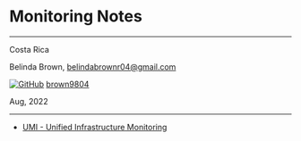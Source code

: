 # Monitoring Notes
----------

Costa Rica

Belinda Brown, belindabrownr04@gmail.com

[![GitHub](https://img.shields.io/badge/--181717?logo=github&logoColor=ffffff)](https://github.com/)
[brown9804](https://github.com/brown9804)

Aug, 2022

----------

- [UMI - Unified Infrastructure Monitoring](https://www.manageengine.com/it-operations-management/unified-infrastructure-monitoring.html#:~:text=%C2%BBApplications%20Manager-,Unified%20Infrastructure%20Monitoring,tool%20for%20network%20infrastructure%20monitoring.)
